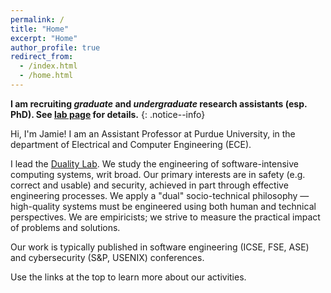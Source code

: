 ```yaml
---
permalink: /
title: "Home"
excerpt: "Home"
author_profile: true
redirect_from: 
  - /index.html
  - /home.html
---
```


**I am recruiting *graduate* and *undergraduate* research assistants (esp. PhD). See [lab page](research/) for details.**
{: .notice--info}

Hi, I'm Jamie!
I am an Assistant Professor at Purdue University, in the department of Electrical and Computer Engineering (ECE).

I lead the [Duality Lab](/research).
We study the engineering of software-intensive computing systems, writ broad.
Our primary interests are in safety (e.g. correct and usable) and security, achieved in part through effective engineering processes.
We apply a "dual" socio-technical philosophy &mdash; high-quality systems must be engineered using both human and technical perspectives.
We are empiricists; we strive to measure the practical impact of problems and solutions.

Our work is typically published in software engineering (ICSE, FSE, ASE) and cybersecurity (S&P, USENIX) conferences.

Use the links at the top to learn more about our activities.
